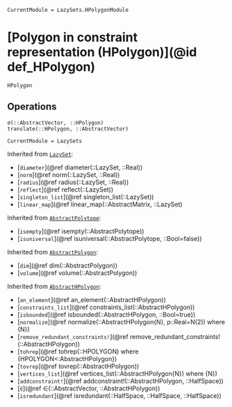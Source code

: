 ```@meta
CurrentModule = LazySets.HPolygonModule
```

# [Polygon in constraint representation (HPolygon)](@id def_HPolygon)

```@docs
HPolygon
```

## Operations

```@docs
σ(::AbstractVector, ::HPolygon)
translate(::HPolygon, ::AbstractVector)
```

```@meta
CurrentModule = LazySets
```

Inherited from [`LazySet`](@ref):
* [`diameter`](@ref diameter(::LazySet, ::Real))
* [`norm`](@ref norm(::LazySet, ::Real))
* [`radius`](@ref radius(::LazySet, ::Real))
* [`reflect`](@ref reflect(::LazySet))
* [`singleton_list`](@ref singleton_list(::LazySet))
* [`linear_map`](@ref linear_map(::AbstractMatrix, ::LazySet)

Inherited from [`AbstractPolytope`](@ref):
* [`isempty`](@ref isempty(::AbstractPolytope))
* [`isuniversal`](@ref isuniversal(::AbstractPolytope, ::Bool=false))

Inherited from [`AbstractPolygon`](@ref):
* [`dim`](@ref dim(::AbstractPolygon))
* [`volume`](@ref volume(::AbstractPolygon))

Inherited from [`AbstractHPolygon`](@ref):
* [`an_element`](@ref an_element(::AbstractHPolygon))
* [`constraints_list`](@ref constraints_list(::AbstractHPolygon))
* [`isbounded`](@ref isbounded(::AbstractHPolygon, ::Bool=true))
* [`normalize`](@ref normalize(::AbstractHPolygon{N}, p::Real=N(2)) where {N})
* [`remove_redundant_constraints!`](@ref remove_redundant_constraints!(::AbstractHPolygon))
* [`tohrep`](@ref tohrep(::HPOLYGON) where {HPOLYGON<:AbstractHPolygon})
* [`tovrep`](@ref tovrep(::AbstractHPolygon))
* [`vertices_list`](@ref vertices_list(::AbstractHPolygon{N}) where {N})
* [`addconstraint!`](@ref addconstraint!(::AbstractHPolygon, ::HalfSpace))
* [`∈`](@ref ∈(::AbstractVector, ::AbstractHPolygon))
* [`isredundant`](@ref isredundant(::HalfSpace, ::HalfSpace, ::HalfSpace))
